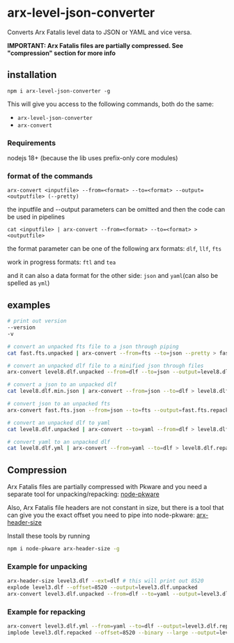 # arx-level-json-converter

Converts Arx Fatalis level data to JSON or YAML and vice versa.

**IMPORTANT: Arx Fatalis files are partially compressed. See "compression" section for more info**

## installation

`npm i arx-level-json-converter -g`

This will give you access to the following commands, both do the same:

- `arx-level-json-converter`
- `arx-convert`

### Requirements

nodejs 18+ (because the lib uses prefix-only core modules)

### format of the commands

`arx-convert <inputfile> --from=<format> --to=<format> --output=<outputfile> (--pretty)`

the inputfile and --output parameters can be omitted and then the code can be used in pipelines

`cat <inputfile> | arx-convert --from=<format> --to=<format> > <outputfile>`

the format parameter can be one of the following arx formats: `dlf`, `llf`, `fts`

work in progress formats: `ftl` and `tea`

and it can also a data format for the other side: `json` and `yaml`(can also be spelled as `yml`)

## examples

```sh
# print out version
--version
-v

# convert an unpacked fts file to a json through piping
cat fast.fts.unpacked | arx-convert --from=fts --to=json --pretty > fast.fts.json

# convert an unpacked dlf file to a minified json through files
arx-convert level8.dlf.unpacked --from=dlf --to=json --output=level8.dlf.min.json

# convert a json to an unpacked dlf
cat level8.dlf.min.json | arx-convert --from=json --to=dlf > level8.dlf.repacked

# convert json to an unpacked fts
arx-convert fast.fts.json --from=json --to=fts --output=fast.fts.repacked

# convert an unpacked dlf to yaml
cat level8.dlf.unpacked | arx-convert --to=yaml --from=dlf > level8.dlf.yml

# convert yaml to an unpacked dlf
cat level8.dlf.yml | arx-convert --from=yaml --to=dlf > level8.dlf.repacked
```

## Compression

Arx Fatalis files are partially compressed with Pkware and you need a separate
tool for unpacking/repacking: [node-pkware](https://www.npmjs.com/package/node-pkware)

Also, Arx Fatalis file headers are not constant in size, but there is a tool
that can give you the exact offset you need to pipe into node-pkware: [arx-header-size](https://www.npmjs.com/package/arx-header-size)

Install these tools by running

```sh
npm i node-pkware arx-header-size -g
```

### Example for unpacking

```sh
arx-header-size level3.dlf --ext=dlf # this will print out 8520
explode level3.dlf --offset=8520 --output=level3.dlf.unpacked
arx-convert level3.dlf.unpacked --from=dlf --to=yaml --output=level3.dlf.yml
```

### Example for repacking

```sh
arx-convert level3.dlf.yml --from=yaml --to=dlf --output=level3.dlf.repacked
implode level3.dlf.repacked --offset=8520 --binary --large --output=level3.dlf
```
